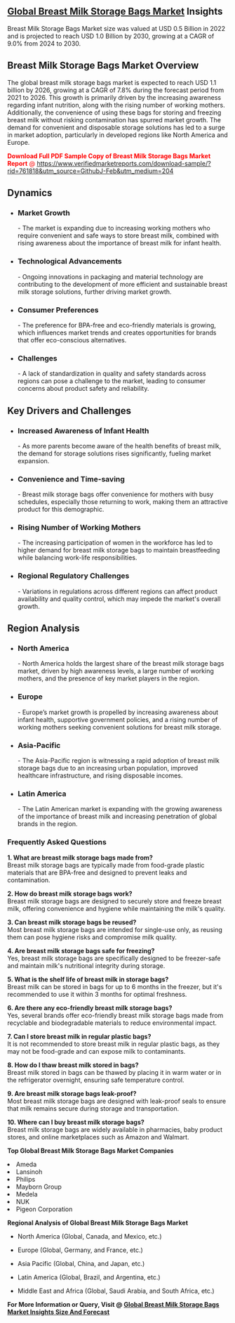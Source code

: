 <h2><a href="https://www.verifiedmarketreports.com/download-sample/?rid=761818&amp;utm_source=GithubJ&amp;utm_medium=204" target="_blank">Global Breast Milk Storage Bags Market</a> Insights</h2><p>Breast Milk Storage Bags Market size was valued at USD 0.5 Billion in 2022 and is projected to reach USD 1.0 Billion by 2030, growing at a CAGR of 9.0% from 2024 to 2030.</p><p> <h2>Breast Milk Storage Bags Market Overview</h2> <p>The global breast milk storage bags market is expected to reach USD 1.1 billion by 2026, growing at a CAGR of 7.8% during the forecast period from 2021 to 2026. This growth is primarily driven by the increasing awareness regarding infant nutrition, along with the rising number of working mothers. Additionally, the convenience of using these bags for storing and freezing breast milk without risking contamination has spurred market growth. The demand for convenient and disposable storage solutions has led to a surge in market adoption, particularly in developed regions like North America and Europe.</p> <p><p><span class=""><span style="color: #ff0000;"><strong>Download Full PDF Sample Copy of Breast Milk Storage Bags Market Report</strong> @ </span><a href="https://www.verifiedmarketreports.com/download-sample/?rid=761818&amp;utm_source=GithubJ-Feb&amp;utm_medium=204" target="_blank">https://www.verifiedmarketreports.com/download-sample/?rid=761818&amp;utm_source=GithubJ-Feb&amp;utm_medium=204</a></span></p></p> <h2>Dynamics</h2> <ul> <li><h3>Market Growth</h3> - The market is expanding due to increasing working mothers who require convenient and safe ways to store breast milk, combined with rising awareness about the importance of breast milk for infant health.</li> <li><h3>Technological Advancements</h3> - Ongoing innovations in packaging and material technology are contributing to the development of more efficient and sustainable breast milk storage solutions, further driving market growth.</li> <li><h3>Consumer Preferences</h3> - The preference for BPA-free and eco-friendly materials is growing, which influences market trends and creates opportunities for brands that offer eco-conscious alternatives.</li> <li><h3>Challenges</h3> - A lack of standardization in quality and safety standards across regions can pose a challenge to the market, leading to consumer concerns about product safety and reliability.</li> </ul> <h2>Key Drivers and Challenges</h2> <ul> <li><h3>Increased Awareness of Infant Health</h3> - As more parents become aware of the health benefits of breast milk, the demand for storage solutions rises significantly, fueling market expansion.</li> <li><h3>Convenience and Time-saving</h3> - Breast milk storage bags offer convenience for mothers with busy schedules, especially those returning to work, making them an attractive product for this demographic.</li> <li><h3>Rising Number of Working Mothers</h3> - The increasing participation of women in the workforce has led to higher demand for breast milk storage bags to maintain breastfeeding while balancing work-life responsibilities.</li> <li><h3>Regional Regulatory Challenges</h3> - Variations in regulations across different regions can affect product availability and quality control, which may impede the market's overall growth.</li> </ul> <h2>Region Analysis</h2> <ul> <li><h3>North America</h3> - North America holds the largest share of the breast milk storage bags market, driven by high awareness levels, a large number of working mothers, and the presence of key market players in the region.</li> <li><h3>Europe</h3> - Europe’s market growth is propelled by increasing awareness about infant health, supportive government policies, and a rising number of working mothers seeking convenient solutions for breast milk storage.</li> <li><h3>Asia-Pacific</h3> - The Asia-Pacific region is witnessing a rapid adoption of breast milk storage bags due to an increasing urban population, improved healthcare infrastructure, and rising disposable incomes.</li> <li><h3>Latin America</h3> - The Latin American market is expanding with the growing awareness of the importance of breast milk and increasing penetration of global brands in the region.</li> </ul> <h3>Frequently Asked Questions</h3> <p><strong>1. What are breast milk storage bags made from?</strong><br>Breast milk storage bags are typically made from food-grade plastic materials that are BPA-free and designed to prevent leaks and contamination.</p> <p><strong>2. How do breast milk storage bags work?</strong><br>Breast milk storage bags are designed to securely store and freeze breast milk, offering convenience and hygiene while maintaining the milk's quality.</p> <p><strong>3. Can breast milk storage bags be reused?</strong><br>Most breast milk storage bags are intended for single-use only, as reusing them can pose hygiene risks and compromise milk quality.</p> <p><strong>4. Are breast milk storage bags safe for freezing?</strong><br>Yes, breast milk storage bags are specifically designed to be freezer-safe and maintain milk's nutritional integrity during storage.</p> <p><strong>5. What is the shelf life of breast milk in storage bags?</strong><br>Breast milk can be stored in bags for up to 6 months in the freezer, but it's recommended to use it within 3 months for optimal freshness.</p> <p><strong>6. Are there any eco-friendly breast milk storage bags?</strong><br>Yes, several brands offer eco-friendly breast milk storage bags made from recyclable and biodegradable materials to reduce environmental impact.</p> <p><strong>7. Can I store breast milk in regular plastic bags?</strong><br>It is not recommended to store breast milk in regular plastic bags, as they may not be food-grade and can expose milk to contaminants.</p> <p><strong>8. How do I thaw breast milk stored in bags?</strong><br>Breast milk stored in bags can be thawed by placing it in warm water or in the refrigerator overnight, ensuring safe temperature control.</p> <p><strong>9. Are breast milk storage bags leak-proof?</strong><br>Most breast milk storage bags are designed with leak-proof seals to ensure that milk remains secure during storage and transportation.</p> <p><strong>10. Where can I buy breast milk storage bags?</strong><br>Breast milk storage bags are widely available in pharmacies, baby product stores, and online marketplaces such as Amazon and Walmart.</p> </p><p><strong>Top Global Breast Milk Storage Bags Market Companies</strong></p><div data-test-id=""><p><li>Ameda</li><li> Lansinoh</li><li> Philips</li><li> Mayborn Group</li><li> Medela</li><li> NUK</li><li> Pigeon Corporation</li></p><div><strong>Regional Analysis of&nbsp;Global Breast Milk Storage Bags Market</strong></div><ul><li dir="ltr"><p dir="ltr">North America&nbsp;(Global, Canada, and Mexico, etc.)</p></li><li dir="ltr"><p dir="ltr">Europe (Global, Germany, and France, etc.)</p></li><li dir="ltr"><p dir="ltr">Asia Pacific&nbsp;(Global, China, and Japan, etc.)</p></li><li dir="ltr"><p dir="ltr">Latin America&nbsp;(Global, Brazil, and Argentina, etc.)</p></li><li dir="ltr">Middle East and Africa&nbsp;(Global, Saudi Arabia, and South Africa, etc.)</li></ul><p><strong>For More Information or Query, Visit @&nbsp;</strong><strong><a href="https://www.verifiedmarketreports.com/product/breast-milk-storage-bags-market/?utm_source=GithubJ&amp;utm_medium=204" target="_blank">Global Breast Milk Storage Bags Market Insights Size And Forecast</a></strong></p></div>
